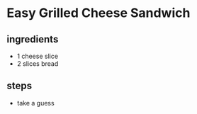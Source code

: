 # Easy Grilled Cheese Sandwich

## ingredients
* 1 cheese slice
* 2 slices bread

## steps
* take a guess
